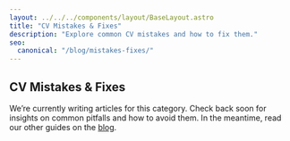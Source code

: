 ```yaml
---
layout: ../../../components/layout/BaseLayout.astro
title: "CV Mistakes & Fixes"
description: "Explore common CV mistakes and how to fix them."
seo:
  canonical: "/blog/mistakes-fixes/"
---
```


## CV Mistakes & Fixes

We’re currently writing articles for this category. Check back soon for insights on common pitfalls and how to avoid them. In the meantime, read our other guides on the <a href="/blog/">blog</a>.